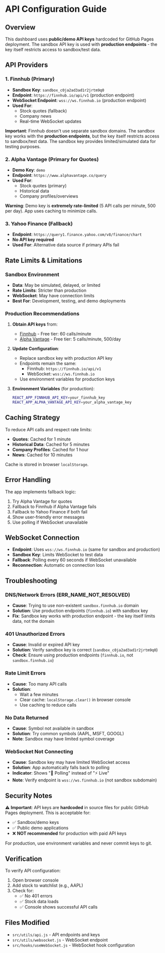 # API Configuration Guide

## Overview

This dashboard uses **public/demo API keys** hardcoded for GitHub Pages deployment. The sandbox API key is used with **production endpoints** - the key itself restricts access to sandbox/test data.

## API Providers

### 1. Finnhub (Primary)
- **Sandbox Key**: `sandbox_c0ja2ad3ad1r2jrtm9q0`
- **Endpoint**: `https://finnhub.io/api/v1` (production endpoint)
- **WebSocket Endpoint**: `wss://ws.finnhub.io` (production endpoint)
- **Used For**:
  - Stock quotes (fallback)
  - Company news
  - Real-time WebSocket updates

**Important**: Finnhub doesn't use separate sandbox domains. The sandbox key works with the **production endpoints**, but the key itself restricts access to sandbox/test data. The sandbox key provides limited/simulated data for testing purposes.

### 2. Alpha Vantage (Primary for Quotes)
- **Demo Key**: `demo`
- **Endpoint**: `https://www.alphavantage.co/query`
- **Used For**:
  - Stock quotes (primary)
  - Historical data
  - Company profiles/overviews

**Warning**: Demo key is **extremely rate-limited** (5 API calls per minute, 500 per day). App uses caching to minimize calls.

### 3. Yahoo Finance (Fallback)
- **Endpoint**: `https://query1.finance.yahoo.com/v8/finance/chart`
- **No API key required**
- **Used For**: Alternative data source if primary APIs fail

## Rate Limits & Limitations

### Sandbox Environment
- **Data**: May be simulated, delayed, or limited
- **Rate Limits**: Stricter than production
- **WebSocket**: May have connection limits
- **Best For**: Development, testing, and demo deployments

### Production Recommendations
1. **Obtain API keys** from:
   - [Finnhub](https://finnhub.io/) - Free tier: 60 calls/minute
   - [Alpha Vantage](https://www.alphavantage.co/) - Free tier: 5 calls/minute, 500/day

2. **Update Configuration**:
   - Replace sandbox key with production API key
   - Endpoints remain the same:
     - Finnhub: `https://finnhub.io/api/v1`
     - WebSocket: `wss://ws.finnhub.io`
   - Use environment variables for production keys

3. **Environment Variables** (for production):
   ```bash
   REACT_APP_FINNHUB_API_KEY=your_finnhub_key
   REACT_APP_ALPHA_VANTAGE_API_KEY=your_alpha_vantage_key
   ```

## Caching Strategy

To reduce API calls and respect rate limits:
- **Quotes**: Cached for 1 minute
- **Historical Data**: Cached for 5 minutes
- **Company Profiles**: Cached for 1 hour
- **News**: Cached for 10 minutes

Cache is stored in browser `localStorage`.

## Error Handling

The app implements fallback logic:
1. Try Alpha Vantage for quotes
2. Fallback to Finnhub if Alpha Vantage fails
3. Fallback to Yahoo Finance if both fail
4. Show user-friendly error messages
5. Use polling if WebSocket unavailable

## WebSocket Connection

- **Endpoint**: Uses `wss://ws.finnhub.io` (same for sandbox and production)
- **Sandbox Key**: Limits WebSocket to test data
- **Fallback**: Polling every 60 seconds if WebSocket unavailable
- **Reconnection**: Automatic on connection loss

## Troubleshooting

### DNS/Network Errors (ERR_NAME_NOT_RESOLVED)
- **Cause**: Trying to use non-existent `sandbox.finnhub.io` domain
- **Solution**: Use production endpoints (`finnhub.io`) with sandbox key
- **Fix**: Sandbox key works with production endpoint - the key itself limits data, not the domain

### 401 Unauthorized Errors
- **Cause**: Invalid or expired API key
- **Solution**: Verify sandbox key is correct (`sandbox_c0ja2ad3ad1r2jrtm9q0`)
- **Check**: Ensure using production endpoints (`finnhub.io`, not `sandbox.finnhub.io`)

### Rate Limit Errors
- **Cause**: Too many API calls
- **Solution**: 
  - Wait a few minutes
  - Clear cache: `localStorage.clear()` in browser console
  - Use caching to reduce calls

### No Data Returned
- **Cause**: Symbol not available in sandbox
- **Solution**: Try common symbols (AAPL, MSFT, GOOGL)
- **Note**: Sandbox may have limited symbol coverage

### WebSocket Not Connecting
- **Cause**: Sandbox key may have limited WebSocket access
- **Solution**: App automatically falls back to polling
- **Indicator**: Shows "🔄 Polling" instead of "⚡ Live"
- **Note**: Verify endpoint is `wss://ws.finnhub.io` (not sandbox subdomain)

## Security Notes

⚠️ **Important**: API keys are **hardcoded** in source files for public GitHub Pages deployment. This is acceptable for:
- ✅ Sandbox/demo keys
- ✅ Public demo applications
- ❌ **NOT recommended** for production with paid API keys

For production, use environment variables and never commit keys to git.

## Verification

To verify API configuration:
1. Open browser console
2. Add stock to watchlist (e.g., AAPL)
3. Check for:
   - ✅ No 401 errors
   - ✅ Stock data loads
   - ✅ Console shows successful API calls

## Files Modified

- `src/utils/api.js` - API endpoints and keys
- `src/utils/websocket.js` - WebSocket endpoint
- `src/hooks/useWebSocket.js` - WebSocket hook configuration

